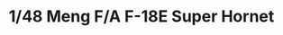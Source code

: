 ---
layout: product
title: "1/48 Meng F/A F-18E Super Hornet"
price: "9400" 
desc: "Maketa"
img_path: "/assets/img/MM-LS-012.webp"
brand: "N/A"
available: true
special_offer: false
new: true
soon: false
cat: "010000"
subcat: "011000"
subsubcat: "0N/A"
sifra: "MM-LS-012"
popular: false
---